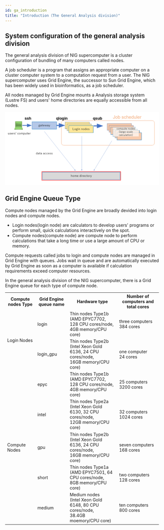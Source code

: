 ```yaml
---
id: ga_introduction
title: "Introduction（The General Analysis division)"
---
```



## System configuration of the general analysis division

The general analysis division of NIG supercomputer is a cluster configuration of bundling of many computers called nodes.

A job scheduler is a program that assigns an appropriate computer on a cluster computer system to a computation request from a user. The NIG supercomputer uses Grid Engine, the successor to Sun Grid Engine, which has been widely used in bioinformatics, as a job scheduler.

All nodes managed by Grid Engine mounts a Analysis storage system (Lustre FS) and users' home directories are equally accessible from all nodes.


![](GA_division_EN.png)


## Grid Engine Queue Type

Compute nodes managed by the Grid Engine are broadly devided into login nodes and compute nodes.

- Login nodes(login node) are calculators to develop users' programs or perform small, quick calculations interactively on the spot.
- Compute nodes(compute node) are compute node to perform calculations that take a long time or use a large amount of CPU or memory.

Compute requests called jobs to login and compute nodes are managed in Grid Engine with queues.
Jobs wait in queue and are automatically executed by Grid Engine as soon as a computer is available if calculation requirements exceed computer resources.

In the general analysis division of the NIG supercomputer, there is a Grid Engine queue for each type of compute node.





<table>
<tr>
  <th>Compute nodes Type</th>
  <th>Grid Engine queue name</th>
  <th>Hardware type</th>
  <th>Number of computers and total cores</th>
</tr>
<tr>
  <td rowspan="2">Login Nodes</td>
  <td>login</td>
  <td>Thin nodes Type1b<br />
  (AMD EPYC7702, 128 CPU cores/node,<br />
  4GB memory/CPU core)
  </td>
  <td>three computers<br/>384 cores</td>
</tr>
<tr>

  <td>login_gpu</td>
   <td>Thin nodes Type2b <br />
   (Intel Xeon Gold 6136, 24 CPU cores/node, <br />
   16GB memory/CPU core)
   </td>
  <td>one computer<br/>24 cores</td>
</tr>

<tr>
  <td rowspan="5">Compute Nodes</td>
  <td>epyc</td>
    <td>Thin nodes Type1b<br />
  (AMD EPYC7702, 128 CPU cores/node, <br />
  4GB memory/CPU core)  </td>
  <td>25 computers<br/>3200 cores</td>

</tr>
<tr>
  <td>intel</td>
  <td>Thin nodes Type2a <br />
  (Intel Xeon Gold 6130, 32 CPU cores/node, <br />
  12GB memory/CPU core)
  </td>
  <td>32 computers<br/>1024 cores</td>
</tr>
<tr>
  <td>gpu</td>
     <td>Thin nodes Type2b <br />
   (Intel Xeon Gold 6136, 24 CPU cores/node, <br />
   16GB memory/CPU core)
   </td>
  <td>seven computers<br/>168 cores</td>
</tr>
<tr>
  <td>short</td>
     <td>Thin nodes Type1a <br />
   (AMD EPYC7501, 64 CPU cores/node,<br />
   8GB memory/CPU core)
   </td>
  <td>two computers<br/>128 cores</td>
</tr>
<tr>
  <td>medium</td>
  <td>Medium nodes <br />
  (Intel Xeon Gold 6148, 80 CPU cores/node, <br />
  38.4GB moemory/CPU core)
  </td>
  <td>ten computers<br/>800 cores</td>
</tr>

</table>







